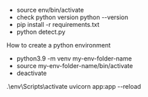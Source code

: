 - source env/bin/activate
- check python version python --version
- pip install -r requirements.txt
- python detect.py

How to create a python environment

- python3.9 -m venv my-env-folder-name
- source my-env-folder-name/bin/activate
- deactivate


.\env\Scripts\activate
uvicorn app:app --reload